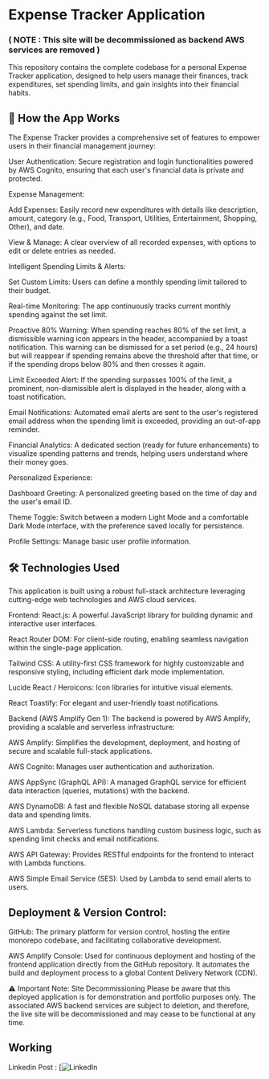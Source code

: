 # **Expense Tracker Application**    
### ( NOTE : This site will be decommissioned as backend AWS services are removed )
This repository contains the complete codebase for a personal Expense Tracker application, designed to help users manage their finances, track expenditures, set spending limits, and gain insights into their financial habits.

## 🚀 How the App Works
The Expense Tracker provides a comprehensive set of features to empower users in their financial management journey:

User Authentication: Secure registration and login functionalities powered by AWS Cognito, ensuring that each user's financial data is private and protected.

Expense Management:

Add Expenses: Easily record new expenditures with details like description, amount, category (e.g., Food, Transport, Utilities, Entertainment, Shopping, Other), and date.

View & Manage: A clear overview of all recorded expenses, with options to edit or delete entries as needed.

Intelligent Spending Limits & Alerts:

Set Custom Limits: Users can define a monthly spending limit tailored to their budget.

Real-time Monitoring: The app continuously tracks current monthly spending against the set limit.

Proactive 80% Warning: When spending reaches 80% of the set limit, a dismissible warning icon appears in the header, accompanied by a toast notification. This warning can be dismissed for a set period (e.g., 24 hours) but will reappear if spending remains above the threshold after that time, or if the spending drops below 80% and then crosses it again.

Limit Exceeded Alert: If the spending surpasses 100% of the limit, a prominent, non-dismissible alert is displayed in the header, along with a toast notification.

Email Notifications: Automated email alerts are sent to the user's registered email address when the spending limit is exceeded, providing an out-of-app reminder.

Financial Analytics: A dedicated section (ready for future enhancements) to visualize spending patterns and trends, helping users understand where their money goes.

Personalized Experience:

Dashboard Greeting: A personalized greeting based on the time of day and the user's email ID.

Theme Toggle: Switch between a modern Light Mode and a comfortable Dark Mode interface, with the preference saved locally for persistence.

Profile Settings: Manage basic user profile information.

## 🛠️ Technologies Used
This application is built using a robust full-stack architecture leveraging cutting-edge web technologies and AWS cloud services.

Frontend:
React.js: A powerful JavaScript library for building dynamic and interactive user interfaces.

React Router DOM: For client-side routing, enabling seamless navigation within the single-page application.

Tailwind CSS: A utility-first CSS framework for highly customizable and responsive styling, including efficient dark mode implementation.

Lucide React / Heroicons: Icon libraries for intuitive visual elements.

React Toastify: For elegant and user-friendly toast notifications.

Backend (AWS Amplify Gen 1):
The backend is powered by AWS Amplify, providing a scalable and serverless infrastructure:

AWS Amplify: Simplifies the development, deployment, and hosting of secure and scalable full-stack applications.

AWS Cognito: Manages user authentication and authorization.

AWS AppSync (GraphQL API): A managed GraphQL service for efficient data interaction (queries, mutations) with the backend.

AWS DynamoDB: A fast and flexible NoSQL database storing all expense data and spending limits.

AWS Lambda: Serverless functions handling custom business logic, such as spending limit checks and email notifications.

AWS API Gateway: Provides RESTful endpoints for the frontend to interact with Lambda functions.

AWS Simple Email Service (SES): Used by Lambda to send email alerts to users.

## Deployment & Version Control:
GitHub: The primary platform for version control, hosting the entire monorepo codebase, and facilitating collaborative development.

AWS Amplify Console: Used for continuous deployment and hosting of the frontend application directly from the GitHub repository. It automates the build and deployment process to a global Content Delivery Network (CDN).

⚠️ Important Note: Site Decommissioning
Please be aware that this deployed application is for demonstration and portfolio purposes only. The associated AWS backend services are subject to deletion, and therefore, the live site will be decommissioned and may cease to be functional at any time.


##  Working 
Linkedin Post :
[![LinkedIn](https://www.linkedin.com/posts/rishikesh-pednekar-3184091b6_awscloud-internship-fullstackdevelopment-activity-7350502583226007552-x5iO?utm_source=share&utm_medium=member_desktop&rcm=ACoAADJADoQBeyCNvqjBwPaVPERgqjqyWRwWgN4)
